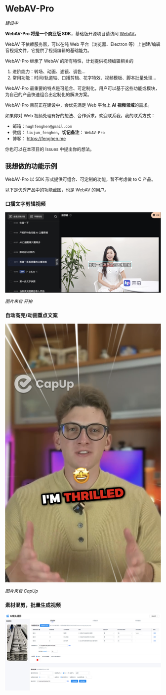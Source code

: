 # WebAV-Pro

_建设中_

**WebAV-Pro 将是一个商业版 SDK**，基础版开源项目请访问 [WebAV](https://github.com/WebAV-Tech/WebAV)。

WebAV 不依赖服务器，可以在纯 Web 平台（浏览器、Electron 等）上创建/编辑音视频文件，它提供了视频编辑的基础能力。

WebAV-Pro 继承了 WebAV 的所有特性，计划提供视频编辑相关的

1. 进阶能力：转场、动画、滤镜、调色...
2. 常用功能：时间/轨道轴、口播剪辑、花字特效、视频模板、脚本批量处理...

WebAV-Pro 最重要的特点是可组合、可定制化，用户可以基于这些功能或模块，为自己的产品快速组合出定制化的解决方案。

WebAV-Pro 目前正在建设中，会优先满足 Web 平台上 **AI 视频领域**的需求。

如果你对 Web 视频处理有好的想法、合作诉求，欢迎联系我，我的联系方式：

- 邮箱：`hughfenghen@gmail.com`
- 微信： `liujun_fenghen`，**切记备注**： `WebAV-Pro`
- 博客： <https://fenghen.me>

你也可以在本项目的 Issues 中提出你的想法。

## 我想做的功能示例

WebAV-Pro 以 SDK 形式提供可组合、可定制的功能，暂不考虑做 to C 产品。

以下是优秀产品中的功能截图，也是 WebAV 的用户。

### 口播文字剪辑视频

![alt text](./assets/image-2.png)

_图片来自 开拍_

### 自动高亮/动画重点文案

![alt text](./assets/image-1.png)

_图片来自 CapUp_

### 素材混剪，批量生成视频

![alt text](./assets/image-3.png)
